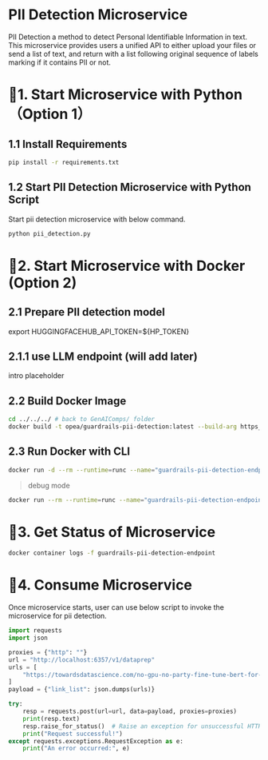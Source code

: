 # PII Detection Microservice

PII Detection a method to detect Personal Identifiable Information in text. This microservice provides users a unified API to either upload your files or send a list of text, and return with a list following original sequence of labels marking if it contains PII or not.

# 🚀1. Start Microservice with Python（Option 1）

## 1.1 Install Requirements

```bash
pip install -r requirements.txt
```

## 1.2 Start PII Detection Microservice with Python Script

Start pii detection microservice with below command.

```bash
python pii_detection.py
```

# 🚀2. Start Microservice with Docker (Option 2)

## 2.1 Prepare PII detection model

export HUGGINGFACEHUB_API_TOKEN=${HP_TOKEN}

## 2.1.1 use LLM endpoint (will add later)

intro placeholder

## 2.2 Build Docker Image

```bash
cd ../../../ # back to GenAIComps/ folder
docker build -t opea/guardrails-pii-detection:latest --build-arg https_proxy=$https_proxy --build-arg http_proxy=$http_proxy -f comps/guardrails/pii_detection/docker/Dockerfile .
```

## 2.3 Run Docker with CLI

```bash
docker run -d --rm --runtime=runc --name="guardrails-pii-detection-endpoint" -p 6357:6357 --ipc=host -e http_proxy=$http_proxy -e https_proxy=$https_proxy -e HUGGINGFACEHUB_API_TOKEN=${HUGGINGFACEHUB_API_TOKEN} opea/guardrails-pii-detection:latest
```

> debug mode

```bash
docker run --rm --runtime=runc --name="guardrails-pii-detection-endpoint" -p 6357:6357 -v ./comps/guardrails/pii_detection/:/home/user/comps/guardrails/pii_detection/ --ipc=host -e http_proxy=$http_proxy -e https_proxy=$https_proxy -e HUGGINGFACEHUB_API_TOKEN=${HUGGINGFACEHUB_API_TOKEN} opea/guardrails-pii-detection:latest
```

# 🚀3. Get Status of Microservice

```bash
docker container logs -f guardrails-pii-detection-endpoint
```

# 🚀4. Consume Microservice

Once microservice starts, user can use below script to invoke the microservice for pii detection.

```python
import requests
import json

proxies = {"http": ""}
url = "http://localhost:6357/v1/dataprep"
urls = [
    "https://towardsdatascience.com/no-gpu-no-party-fine-tune-bert-for-sentiment-analysis-with-vertex-ai-custom-jobs-d8fc410e908b?source=rss----7f60cf5620c9---4"
]
payload = {"link_list": json.dumps(urls)}

try:
    resp = requests.post(url=url, data=payload, proxies=proxies)
    print(resp.text)
    resp.raise_for_status()  # Raise an exception for unsuccessful HTTP status codes
    print("Request successful!")
except requests.exceptions.RequestException as e:
    print("An error occurred:", e)
```
